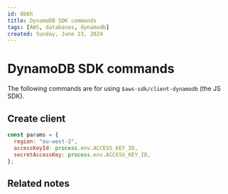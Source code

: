 ```yaml
---
id: 8b6h
title: DynamoDB SDK commands
tags: [AWS, databases, dynamodb]
created: Sunday, June 23, 2024
---
```


# DynamoDB SDK commands

The following commands are for using `$aws-sdk/client-dynamodb` (the JS SDK).

## Create client

```js
const params = {
  region: "eu-west-2",
  accessKeyId: process.env.ACCESS_KEY_ID,
  secretAccessKey: process.env.ACCESS_KEY_ID,
};
```

## Related notes
